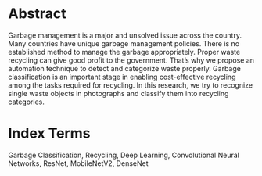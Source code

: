 # Abstract
Garbage management is a major and unsolved
issue across the country. Many countries have unique garbage
management policies. There is no established method to manage
the garbage appropriately. Proper waste recycling can give good
profit to the government. That’s why we propose an automation
technique to detect and categorize waste properly. Garbage
classification is an important stage in enabling cost-effective
recycling among the tasks required for recycling. In this research,
we try to recognize single waste objects in photographs and
classify them into recycling categories.

# Index Terms

Garbage Classification, Recycling, Deep Learning, Convolutional Neural Networks, ResNet, MobileNetV2,
DenseNet
